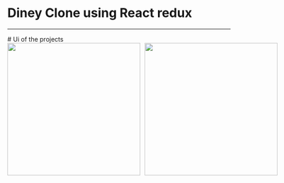 # Diney Clone using React redux
<hr>
# Ui of the projects
<div style="display:flex; "  markdown="1">
  <img src="https://user-images.githubusercontent.com/96978659/153393534-17d558bc-bc53-450e-b7a0-95837d3378f4.png" height="300" width="300"  /><img src="https://user-images.githubusercontent.com/96978659/153393628-d42f8348-c915-4ec9-8388-6290800f3b88.png" height="300" width="300" style="margin-left:10px;" />
</div>

 



